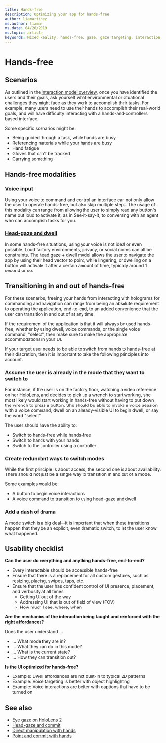 ```yaml
---
title: Hands-free
description: Optimizing your app for hands-free
author: liamartinez
ms.author: liamar
ms.date: 04/20/2019
ms.topic: article
keywords: Mixed Reality, hands-free, gaze, gaze targeting, interaction, design
---
```



# Hands-free



## Scenarios

As outlined in the [Interaction model overview](interaction-fundamentals.md), once you have identified the users and their goals, ask yourself what environmental or situational challenges they might face as they work to accomplish their tasks. For example, many users need to use their hands to accomplish their real-world goals, and will have difficulty interacting with a hands-and-controllers based interface. 

Some specific scenarios might be: 
* Being guided through a task, while hands are busy
* Referencing materials while your hands are busy
* Hand fatigue
* Gloves that can't be tracked
* Carrying something


## Hands-free modalities

### [Voice input](voice-input.md)

Using your voice to command and control an interface can not only allow the user to operate hands-free, but also skip multiple steps. The usage of this modality can range from allowing the user to simply read any button's name out loud to activate it, as in See-it-say-it, to conversing with an agent who can accomplish tasks for you.



### [Head-gaze and dwell](gaze-and-dwell.md)

In some hands-free situations, using your voice is not ideal or even possible. Loud factory environments, privacy, or social norms can all be constraints. The head gaze + dwell model allows the user to navigate the app by using their head vector to point, while lingering, or dwelling on a button will activate it after a certain amount of time, typically around 1 second or so. 


## Transitioning in and out of hands-free

For these scenarios, freeing your hands from interacting with holograms for commanding and navigation can range from being an absolute requirement to operating the application, end-to-end, to an added convenience that the user can transition in and out of at any time. 

If the requirement of the application is that it will always be used hands-free, whether by using dwell, voice commands, or the single voice command, "select", then make sure to make the appropriate accommodations in your UI. 

If your target user needs to be able to switch from hands to hands-free at their discretion, then it is important to take the following principles into account.

### Assume the user is already in the mode that they want to switch to
For instance, if the user is on the factory floor, watching a video reference on her HoloLens, and decides to pick up a wrench to start working, she most likely would start working in hands-free without having to put down the wrench to press a button. She should be able to invoke a voice session with a voice command, dwell on an already-visible UI to begin dwell, or say the word "select".

The user should have the ability to: 
* Switch to hands-free while hands-free
* Switch to hands with your hands
* Switch to the controller using a controller 

### Create redundant ways to switch modes
While the first principle is about access, the second one is about availability. There should not just be a single way to transition in and out of a mode. 

Some examples would be: 
* A button to begin voice interactions
* A voice command to transition to using head-gaze and dwell

### Add a dash of drama
A mode switch is a big deal--it is important that when these transitions happen that they be an explicit, even dramatic switch, to let the user know what happened. 


## Usability checklist

**Can the user do everything and anything hands-free, end-to-end?**
* Every interactable should be accessible hands-free
* Ensure that there is a replacement for all custom gestures, such as resizing, placing, swipes, taps, etc.
* Ensure that the user has confident control of UI presence, placement, and verbosity at all times
	* Getting UI out of the way
	* Addressing UI that is out of field of view (FOV)
	* How much I see, where, when

**Are the mechanics of the interaction being taught and reinforced with the right affordances?**

Does the user understand ...
* ... What mode they are in?
* ... What they can do in this mode?
* ... What is the current state?
* ... How they can transition out?
	
**Is the UI optimized for hands-free?**   

* Example: Dwell affordances are not built-in to typical 2D patterns
* Example: Voice targeting is better with object highlighting
* Example: Voice interactions are better with captions that have to be turned on


## See also
* [Eye gaze on HoloLens 2](eye-tracking.md)
* [Head-gaze and commit](gaze-and-commit.md)
* [Direct manipulation with hands](direct-manipulation.md)
* [Point and commit with hands](point-and-commit.md)
